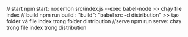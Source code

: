 // start
npm start: nodemon src/index.js --exec babel-node >> chạy file index
// build
npm run build : "build": "babel src -d distribution" >> tạo folder và file index trong folder distribution
//serve
npm run serve: chay trong file index trong distribution